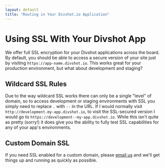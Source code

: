 ```yaml
---
layout: default
title: "Routing in Your Divshot.io Application"
---
```


# Using SSL With Your Divshot App

We offer full SSL encryption for your Divshot applications across the board. By default, you should be
able to access a secure version of your site just by visiting `https://app-name.divshot.io`. This works
great for your production environment, but what about development and staging?

## Wildcard SSL Rules

Due to the way wildcard SSL works there can only be a single "level" of domain, so to access development
or staging environments with SSL you simply need to replace `.` with `--` in the URL. If I would normally
visit `http://development.my-app.divshot.io`, to visit the SSL-secured version I would go to
`https://development--my-app.divshot.io`. While this isn't quite as pretty (sorry!) it does give you the
ability to fully test SSL capabilities for any of your app's environments.

## Custom Domain SSL

If you need SSL enabled for a custom domain, please [email us](mailto:support@divshot.io) and we'll get
things up and running as quickly as possible.